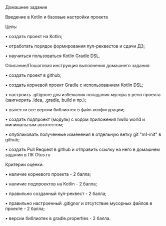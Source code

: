 Домашнее задание

Введение в Kotlin и базовые настройки проекта

Цель:

• создать проект на Kotlin;

• отработать порядок формирования пул-реквестов и сдачи ДЗ;

• научиться пользоваться Kotlin Gradle DSL.


Описание/Пошаговая инструкция выполнения домашнего задания:

• создать проект в github;

• создать корневой проект Gradle с использованием Kotlin DSL;

• настроить .gitignore для избежания попадания мусора в репо проекта (заигнорить .idea, .gradle, build и пр.);

• вынести все версии библиотек в файл конфигурации;

• создать подпроект (модуль) с кодом приложения hwllo world и минимальным автотестом;

• опубликовать полученные изменения в отдельную ветку git "m1-init" в github;

• cоздать Pull Request в github и отправить ссылку на него в домашнем задании в ЛК Otus.ru


Критерии оценки:

• наличие корневого проекта - 2 балла;

• наличие подпроектов на Kotlin - 2 балла;

• правильно созданный пул-реквест - 2 балла;

• правильно настроенный .gitignor и отсутствие мусорных файлов в проекте - 2 балла;

• версии библиотек в gradle.properties - 2 балла.


